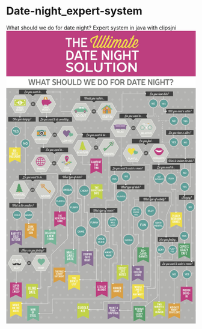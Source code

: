 # Date-night_expert-system
What should we do for date night? Expert system in java with clipsjni  
![image](https://github.com/nataliar4/Date-night_expert-system/blob/cfe22ab493db4e4422f59c52f02e477ab35e2c13/what%20should%20we%20do%20for%20date%20night.jpg)
